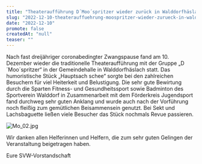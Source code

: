 ```yaml
---
title: "Theateraufführung D´Moo´spritzer wieder zurück in Walddorfhäslach"
slug: "2022-12-10-theaterauffuehrung-moospritzer-wieder-zurueck-in-walddorfhaeslach"
date: "2022-12-10"
promote: false
createdAt: "null"
teaser: ""
---
```

Nach fast dreijähriger coronabedingter Zwangspause fand am 10. Dezember wieder die traditionelle Theateraufführung mit der Gruppe „D´Moo´spritzer“ in der Gemeindehalle in Walddorfhäslach statt. Das humoristische Stück „Hauptsach schee“ sorgte bei den zahlreichen Besuchern für viel Heiterkeit und Belustigung. Die sehr gute Bewirtung durch die Sparten Fitness- und Gesundheitssport sowie Badminton des Sportverein Walddorf in Zusammenarbeit mit dem Förderkreis Jugendsport fand durchweg sehr guten Anklang und wurde auch nach der Vorführung noch fleißig zum gemütlichen Beisammensein genutzt. Bei Sekt und Lachsbaguette ließen viele Besucher das Stück nochmals Revue passieren.

![Mo_02.jpg](/uploads/Mo_02_151cd0f892.jpg)

Wir danken allen Helferinnen und Helfern, die zum sehr guten Gelingen der Veranstaltung beigetragen haben.

Eure SVW-Vorstandschaft
